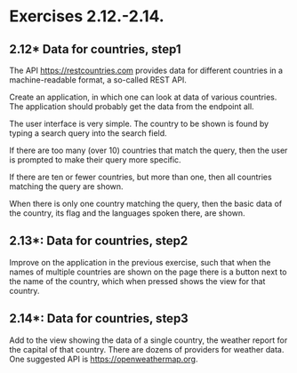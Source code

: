 # Exercises 2.12.-2.14.

## 2.12* Data for countries, step1
The API https://restcountries.com provides data for different countries in a machine-readable format, a so-called REST API.

Create an application, in which one can look at data of various countries. The application should probably get the data from the endpoint all.

The user interface is very simple. The country to be shown is found by typing a search query into the search field.

If there are too many (over 10) countries that match the query, then the user is prompted to make their query more specific.

If there are ten or fewer countries, but more than one, then all countries matching the query are shown.

When there is only one country matching the query, then the basic data of the country, its flag and the languages spoken there, are shown.

## 2.13*: Data for countries, step2

Improve on the application in the previous exercise, such that when the names of multiple countries are shown on the page there is a button next to the name of the country, which when pressed shows the view for that country.

## 2.14*: Data for countries, step3

Add to the view showing the data of a single country, the weather report for the capital of that country. There are dozens of providers for weather data. One suggested API is https://openweathermap.org.

